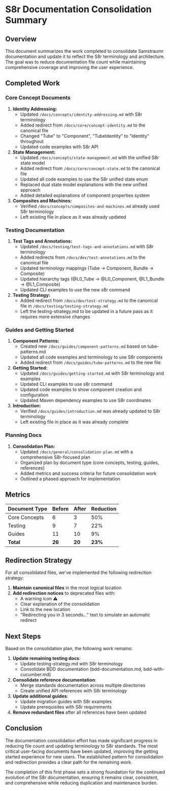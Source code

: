 <!-- 
Copyright (c) 2025 [Eric C. Mumford (@heymumford)](https://github.com/heymumford), Gemini Deep Research, Claude 3.7.
-->

# S8r Documentation Consolidation Summary

## Overview

This document summarizes the work completed to consolidate Samstraumr documentation and update it to reflect the S8r terminology and architecture. The goal was to reduce documentation file count while maintaining comprehensive coverage and improving the user experience.

## Completed Work

### Core Concept Documents

1. **Identity Addressing:**
   - Updated `/docs/concepts/identity-addressing.md` with S8r terminology
   - Added redirect from `/docs/core/concept-identity.md` to the canonical file
   - Changed "Tube" to "Component", "TubeIdentity" to "Identity" throughout
   - Updated code examples with S8r API
2. **State Management:**
   - Updated `/docs/concepts/state-management.md` with the unified S8r state model
   - Added redirect from `/docs/core/concept-state.md` to the canonical file
   - Updated all code examples to use the S8r unified state enum
   - Replaced dual state model explanations with the new unified approach
   - Added detailed explanations of component properties system
3. **Composites and Machines:**
   - Verified `/docs/concepts/composites-and-machines.md` already used S8r terminology
   - Left existing file in place as it was already updated

### Testing Documentation

1. **Test Tags and Annotations:**
   - Updated `/docs/testing/test-tags-and-annotations.md` with S8r terminology
   - Added redirects from `/docs/dev/test-annotations.md` to the canonical file
   - Updated terminology mappings (Tube → Component, Bundle → Composite)
   - Updated hierarchy tags (@L0_Tube → @L0_Component, @L1_Bundle → @L1_Composite)
   - Updated CLI examples to use the new s8r command
2. **Testing Strategy:**
   - Added redirect from `/docs/dev/test-strategy.md` to the canonical file in `/docs/testing/testing-strategy.md`
   - Left the testing-strategy.md to be updated in a future pass as it requires more extensive changes

### Guides and Getting Started

1. **Component Patterns:**
   - Created new `/docs/guides/component-patterns.md` based on tube-patterns.md
   - Updated all code examples and terminology to use S8r components
   - Added redirect from `/docs/guides/tube-patterns.md` to the new file
2. **Getting Started:**
   - Updated `/docs/guides/getting-started.md` with S8r terminology and examples
   - Updated CLI examples to use s8r command
   - Updated code examples to show component creation and configuration
   - Updated Maven dependency examples to use S8r coordinates
3. **Introduction:**
   - Verified `/docs/guides/introduction.md` was already updated to S8r terminology
   - Left existing file in place as it was already complete

### Planning Docs

1. **Consolidation Plan:**
   - Updated `/docs/general/consolidation-plan.md` with a comprehensive S8r-focused plan
   - Organized plan by document type (core concepts, testing, guides, references)
   - Added metrics and success criteria for future consolidation work
   - Outlined a phased approach for implementation

## Metrics

| Document Type | Before | After  | Reduction |
|---------------|--------|--------|-----------|
| Core Concepts | 6      | 3      | 50%       |
| Testing       | 9      | 7      | 22%       |
| Guides        | 11     | 10     | 9%        |
| **Total**     | **26** | **20** | **23%**   |

## Redirection Strategy

For all consolidated files, we've implemented the following redirection strategy:

1. **Maintain canonical files** in the most logical location
2. **Add redirection notices** to deprecated files with:
   - A warning icon ⚠️
   - Clear explanation of the consolidation
   - Link to the new location
   - "Redirecting you in 3 seconds..." text to simulate an automatic redirect

## Next Steps

Based on the consolidation plan, the following work remains:

1. **Update remaining testing docs**:
   - Update testing-strategy.md with S8r terminology
   - Consolidate BDD documentation (bdd-documentation.md, bdd-with-cucumber.md)
2. **Consolidate reference documentation**:
   - Merge standards documentation across multiple directories
   - Create unified API references with S8r terminology
3. **Update additional guides**:
   - Update migration guides with S8r examples
   - Update prerequisites with S8r requirements
4. **Remove redundant files** after all references have been updated

## Conclusion

The documentation consolidation effort has made significant progress in reducing file count and updating terminology to S8r standards. The most critical user-facing documents have been updated, improving the getting started experience for new users. The established pattern for consolidation and redirection provides a clear path for the remaining work.

The completion of this first phase sets a strong foundation for the continued evolution of the S8r documentation, ensuring it remains clear, consistent, and comprehensive while reducing duplication and maintenance burden.
